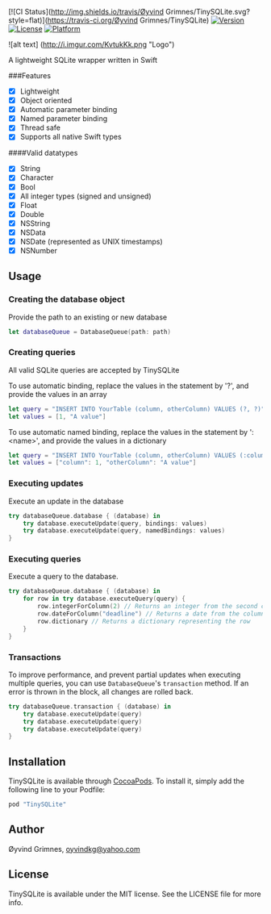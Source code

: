 [![CI Status](http://img.shields.io/travis/Øyvind Grimnes/TinySQLite.svg?style=flat)](https://travis-ci.org/Øyvind Grimnes/TinySQLite)
[![Version](https://img.shields.io/cocoapods/v/TinySQLite.svg?style=flat)](http://cocoapods.org/pods/TinySQLite)
[![License](https://img.shields.io/cocoapods/l/TinySQLite.svg?style=flat)](http://cocoapods.org/pods/TinySQLite)
[![Platform](https://img.shields.io/cocoapods/p/TinySQLite.svg?style=flat)](http://cocoapods.org/pods/TinySQLite)

![alt text] (http://i.imgur.com/KvtukKk.png "Logo")

A lightweight SQLite wrapper written in Swift

###Features
- [x] Lightweight
- [x] Object oriented
- [x] Automatic parameter binding
- [x] Named parameter binding
- [x] Thread safe
- [x] Supports all native Swift types

####Valid datatypes
- [x] String
- [x] Character
- [x] Bool
- [x] All integer types (signed and unsigned)
- [x] Float
- [x] Double
- [x] NSString
- [x] NSData
- [x] NSDate (represented as UNIX timestamps)
- [x] NSNumber

## Usage
### Creating the database object
Provide the path to an existing or new database
```Swift
let databaseQueue = DatabaseQueue(path: path)
```
### Creating queries
All valid SQLite queries are accepted by TinySQLite

To use automatic binding, replace the values in the statement by '?', and provide the values in an array

```Swift
let query = "INSERT INTO YourTable (column, otherColumn) VALUES (?, ?)"
let values = [1, "A value"]
```

To use automatic named binding, replace the values in the statement by ':\<name>', and provide the values in a dictionary

```Swift
let query = "INSERT INTO YourTable (column, otherColumn) VALUES (:column, :otherColumn)"
let values = ["column": 1, "otherColumn": "A value"]
```

### Executing updates
Execute an update in the database
```Swift
try databaseQueue.database { (database) in
    try database.executeUpdate(query, bindings: values)
    try database.executeUpdate(query, namedBindings: values)
}
```


### Executing queries
Execute a query to the database.
```Swift
try databaseQueue.database { (database) in
    for row in try database.executeQuery(query) {
        row.integerForColumn(2) // Returns an integer from the second column in the row
        row.dateForColumn("deadline") // Returns a date from the column called 'deadline'
        row.dictionary // Returns a dictionary representing the row
    }
}
```

### Transactions
To improve performance, and prevent partial updates when executing multiple queries, you can use `DatabaseQueue`'s `transaction` method.
If an error is thrown in the block, all changes are rolled back. 
```Swift
try databaseQueue.transaction { (database) in
    try database.executeUpdate(query)
    try database.executeUpdate(query)
    try database.executeUpdate(query)
}
```

## Installation

TinySQLite is available through [CocoaPods](http://cocoapods.org). To install
it, simply add the following line to your Podfile:

```ruby
pod "TinySQLite"
```

## Author

Øyvind Grimnes, oyvindkg@yahoo.com

## License

TinySQLite is available under the MIT license. See the LICENSE file for more info.
